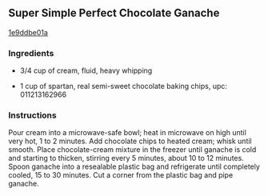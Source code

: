 ## Super Simple Perfect Chocolate Ganache

[1e9ddbe01a](http://allrecipes.com/recipe/super-simple-perfect-chocolate-ganache/)

### Ingredients

 - 3/4 cup of cream, fluid, heavy whipping

 - 1 cup of spartan, real semi-sweet chocolate baking chips, upc: 011213162966

### Instructions

Pour cream into a microwave-safe bowl; heat in microwave on high until very hot, 1 to 2 minutes. Add chocolate chips to heated cream; whisk until smooth. Place chocolate-cream mixture in the freezer until ganache is cold and starting to thicken, stirring every 5 minutes, about 10 to 12 minutes. Spoon ganache into a resealable plastic bag and refrigerate until completely cooled, 15 to 30 minutes. Cut a corner from the plastic bag and pipe ganache.